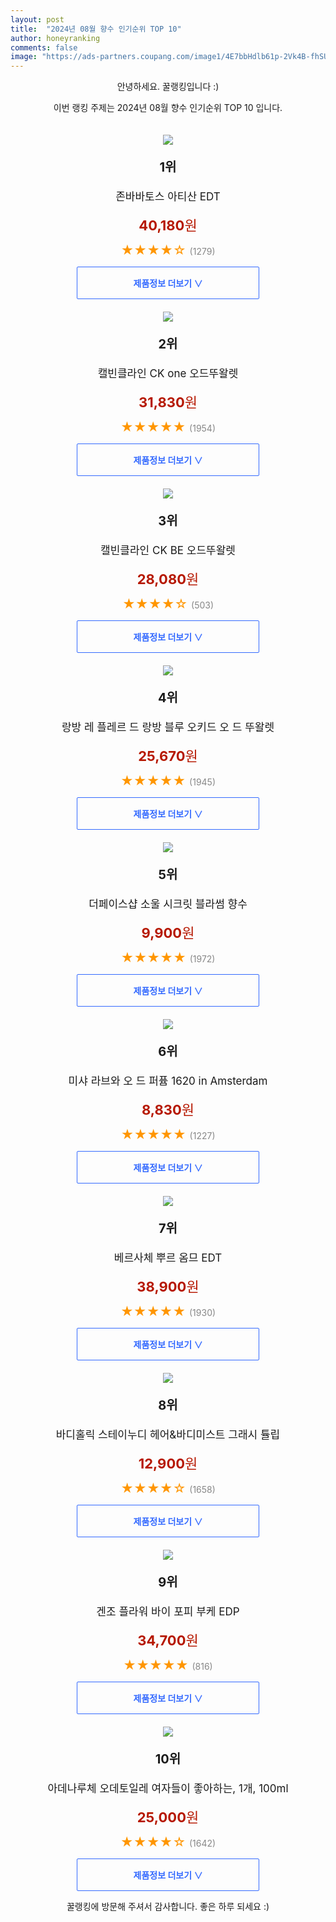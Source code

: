 ```yaml
---
layout: post
title:  "2024년 08월 향수 인기순위 TOP 10"
author: honeyranking
comments: false
image: "https://ads-partners.coupang.com/image1/4E7bbHdlb61p-2Vk4B-fhSUUMM1PGs2Et3g6ZGIvu5eYytAnYjNOVEu7cpuSPLSbH1fq3TNcwumktl-vQUu6w-5-xnwYrQdWM9T7ZtH2RrlAIoRV-4kZNPZsXO6Ry1xXtKXR9IptKrI2ULXeX574qwcbb6tEQTlEU-wtcjvxlvz2EpuzLJkSSsNGK3tOra6ugB1zjibQTngUDaYTCV8U59PaBZhcpvnefAgDI-JLh8ahiZ_KtUC6NLyl6F5_clvP_hE4iw_tUp9oMaZQoM4ru6iFV7b13PrTpQ=="
---
```

<p style="text-align: center;">안녕하세요. 꿀랭킹입니다 :)</p>
<p style="text-align: center;">이번 랭킹 주제는 2024년 08월 향수 인기순위 TOP 10 입니다.</p><center><img src="https://ads-partners.coupang.com/image1/4E7bbHdlb61p-2Vk4B-fhSUUMM1PGs2Et3g6ZGIvu5eYytAnYjNOVEu7cpuSPLSbH1fq3TNcwumktl-vQUu6w-5-xnwYrQdWM9T7ZtH2RrlAIoRV-4kZNPZsXO6Ry1xXtKXR9IptKrI2ULXeX574qwcbb6tEQTlEU-wtcjvxlvz2EpuzLJkSSsNGK3tOra6ugB1zjibQTngUDaYTCV8U59PaBZhcpvnefAgDI-JLh8ahiZ_KtUC6NLyl6F5_clvP_hE4iw_tUp9oMaZQoM4ru6iFV7b13PrTpQ==" style="margin-top:20px" /></center><p style="text-align: center; font-size: 20px"><b>1위</b></p><p style="text-align: center; font-size: 17px">존바바토스 아티산 EDT</p><p style="text-align: center;"><span style="color: #b61800; font-size: 22px;"><b>40,180</b>원</span></p><p style="text-align: center;"><span style="color: #ff9600; font-size: 20px;">★★★★☆ </span><span style="color: #878787;">(1279)</span></p><center><a href="https://link.coupang.com/re/AFFSDP?lptag=AF3899140&subid=honeyrank&pageKey=345494284&itemId=2554413862&vendorItemId=3002625520&traceid=V0-153-c5e4a99f687bf640&requestid=20240815050001089095774793&token=31850C%7CMIXED"><div style="font-size: 14px; display: inline-block; padding: 15px 90px; color: #346aff; border-radius: 2px; border: 1px solid #346aff; cursor: pointer;"><b>제품정보 더보기 &or;</b></div></a></center><center><img src="https://ads-partners.coupang.com/image1/XCQMaJ-7oylAgoDSXJjosI736B4ADoh1j4ry_1I4AfJe0ZP79PPsViqiz-EDS_QTa9q7FW_xQka0_T_uyeybYnAuD7Vq3RI9H_TBf80vdxMzO_p0hV2rYbKIn7ukZsN4xOdfsQ_84KUOrLDIdpvoryyGGSAXSY5JD_0_3lPnDygLKEgdtk_QTNX-t7Kc9abPoDv9Z6GpxWFK7fCkI4Sz-U5a7oZQbMgMUFyqaOgUduWRnSx7BvhBuVKrVxwgk35op7ahICKjV4w_7vTYjwETUWtP5UPLw9UJyPRg" style="margin-top:20px" /></center><p style="text-align: center; font-size: 20px"><b>2위</b></p><p style="text-align: center; font-size: 17px">캘빈클라인 CK one 오드뚜왈렛</p><p style="text-align: center;"><span style="color: #b61800; font-size: 22px;"><b>31,830</b>원</span></p><p style="text-align: center;"><span style="color: #ff9600; font-size: 20px;">★★★★★ </span><span style="color: #878787;">(1954)</span></p><center><a href="https://link.coupang.com/re/AFFSDP?lptag=AF3899140&subid=honeyrank&pageKey=6285445980&itemId=12925930446&vendorItemId=3864007562&traceid=V0-153-ed3eb7355188ba49&requestid=20240815050001089095774793&token=31850C%7CMIXED"><div style="font-size: 14px; display: inline-block; padding: 15px 90px; color: #346aff; border-radius: 2px; border: 1px solid #346aff; cursor: pointer;"><b>제품정보 더보기 &or;</b></div></a></center><center><img src="https://ads-partners.coupang.com/image1/RKu-KKztZq1K4cwuRDvBYab0HXAZgI5j87vOf1Wy4_qF8w-zkpMZsrgif9EZ_imD2ziM_91wJQfm-RUTqSL9dyesuLRxcNY7OUHOhEU1rl9L2_ArHBvLIRfz9dPCkC2Vk2jIX-3vTsPvTzuLT-QPtlUOjL1WFupI2ok8o2JyIdU-tWRGFjvpk1aG85euPAO1Z3HiuUnHEUVFHI7DWXTjzGRDfRPKuT4gunlCR62XXKvt8UL4pTDVEyX550rppTGMSdxRSw9F0Xq2BlHSjxPd95Dsqkk9z2jXEA==" style="margin-top:20px" /></center><p style="text-align: center; font-size: 20px"><b>3위</b></p><p style="text-align: center; font-size: 17px">캘빈클라인 CK BE 오드뚜왈렛</p><p style="text-align: center;"><span style="color: #b61800; font-size: 22px;"><b>28,080</b>원</span></p><p style="text-align: center;"><span style="color: #ff9600; font-size: 20px;">★★★★☆ </span><span style="color: #878787;">(503)</span></p><center><a href="https://link.coupang.com/re/AFFSDP?lptag=AF3899140&subid=honeyrank&pageKey=7515522688&itemId=107078&vendorItemId=3032011987&traceid=V0-153-9a15a9c769c2e188&requestid=20240815050001089095774793&token=31850C%7CMIXED"><div style="font-size: 14px; display: inline-block; padding: 15px 90px; color: #346aff; border-radius: 2px; border: 1px solid #346aff; cursor: pointer;"><b>제품정보 더보기 &or;</b></div></a></center><center><img src="https://ads-partners.coupang.com/image1/yp66E9cFscX-FN33ymVfh2ICmpPCB7SJf993HUKWOJhKVSEXY0wfw04rSWs99AWbSeifVB9KUbFtwqewWGRsgjPUN6uPwHbyD-2lFqtho-_mU0Lb4im6DQ7MMEZHGXS8Mx5z_KWbxBK0zSgCt2BNv-l2nDuJOLeYusVnmZXYkXxIXVv6UCDd13PIuEyhwyft_aYxAApLr8agS0R3905jBc8lrjhPqXO1Hc8TSWAKR4fA64J0Kr4cIKgUxkVxqxq2-WmZ46ObmvX5iya7AygKLOsG6MmNPSTUHDw=" style="margin-top:20px" /></center><p style="text-align: center; font-size: 20px"><b>4위</b></p><p style="text-align: center; font-size: 17px">랑방 레 플레르 드 랑방 블루 오키드 오 드 뚜왈렛</p><p style="text-align: center;"><span style="color: #b61800; font-size: 22px;"><b>25,670</b>원</span></p><p style="text-align: center;"><span style="color: #ff9600; font-size: 20px;">★★★★★ </span><span style="color: #878787;">(1945)</span></p><center><a href="https://link.coupang.com/re/AFFSDP?lptag=AF3899140&subid=honeyrank&pageKey=7070423384&itemId=17556105616&vendorItemId=84722925889&traceid=V0-153-5b91fee0e584a020&requestid=20240815050001089095774793&token=31850C%7CMIXED"><div style="font-size: 14px; display: inline-block; padding: 15px 90px; color: #346aff; border-radius: 2px; border: 1px solid #346aff; cursor: pointer;"><b>제품정보 더보기 &or;</b></div></a></center><center><img src="https://ads-partners.coupang.com/image1/NUHLIWHb7QQ4U--qNcaX7rm9Bs0Sr9_prGlc5X1LsymQzkjzgTVEHgvMY2ZO3aGlEEYN_Myo6-7n--8TM9jQ-6Ze5jtHWBj5o0r-SbLIjiYaNplojipC260c34Hiun5eJrK91h8n6nEXem-vGAop79ixPgmBVupTYytL6H17tbSPC5Rz-vgudWKWLlWc-WOM1GK_EY-ZdVmH7l8Qi08Jw8ExIvj4QD3EUhzmI8hfw-1AIeN2-pkorVaIUQCKQS5YNLIIoVvvzm8rwYvAMXGUUTCMAFQMkva8tw==" style="margin-top:20px" /></center><p style="text-align: center; font-size: 20px"><b>5위</b></p><p style="text-align: center; font-size: 17px">더페이스샵 소울 시크릿 블라썸 향수</p><p style="text-align: center;"><span style="color: #b61800; font-size: 22px;"><b>9,900</b>원</span></p><p style="text-align: center;"><span style="color: #ff9600; font-size: 20px;">★★★★★ </span><span style="color: #878787;">(1972)</span></p><center><a href="https://link.coupang.com/re/AFFSDP?lptag=AF3899140&subid=honeyrank&pageKey=1247695007&itemId=2245701323&vendorItemId=90720733891&traceid=V0-153-c84d18dcfaa481a0&requestid=20240815050001089095774793&token=31850C%7CMIXED"><div style="font-size: 14px; display: inline-block; padding: 15px 90px; color: #346aff; border-radius: 2px; border: 1px solid #346aff; cursor: pointer;"><b>제품정보 더보기 &or;</b></div></a></center><center><img src="https://ads-partners.coupang.com/image1/vniy_lqc6HDuiHz1vjb_MgrcwCVKBNODSgyJXYZ38DMkVV5udS1XH0NCaVSgD0i9yd8JuYmQeiXWc1yBY0i3q9txn_0UTLry3y9-yUfDUb0e_MARxpm7qYNYSJ9DKQi5g8MJohtK27G47vNESVjZlbQ35HNVS1jNv6fGJ6QdFFY-e6rhSyHovABESDVr5YjIPcpZnZicYOkB05VzAX9myDi96bP8OFzOxeLedMCR1SNQtFFoJQz0HlxBfYQ8Dx_GBKUydfyqhJhcBHERGAqGmtp0CcNzxWLqsg==" style="margin-top:20px" /></center><p style="text-align: center; font-size: 20px"><b>6위</b></p><p style="text-align: center; font-size: 17px">미샤 라브와 오 드 퍼퓸 1620 in Amsterdam</p><p style="text-align: center;"><span style="color: #b61800; font-size: 22px;"><b>8,830</b>원</span></p><p style="text-align: center;"><span style="color: #ff9600; font-size: 20px;">★★★★★ </span><span style="color: #878787;">(1227)</span></p><center><a href="https://link.coupang.com/re/AFFSDP?lptag=AF3899140&subid=honeyrank&pageKey=13098989&itemId=54894428&vendorItemId=4668003724&traceid=V0-153-70c87e60c178c46b&requestid=20240815050001089095774793&token=31850C%7CMIXED"><div style="font-size: 14px; display: inline-block; padding: 15px 90px; color: #346aff; border-radius: 2px; border: 1px solid #346aff; cursor: pointer;"><b>제품정보 더보기 &or;</b></div></a></center><center><img src="https://ads-partners.coupang.com/image1/8klZQ_M-5aE-shxm8qxMW6l4w4Hznfs4McUccBdoX-vA4tlKcsl2DH12rUQTB_OesuIO0uRgPdveT0xO6oL2vPVzag84p_nZ88xuGf39f_tbR66qS1c9haVeRHUpe3tX3-BkVW2OZgqaaoEAKfLKspCxPBX05UFG4AQdl0pIOGqWB-7eAg3DL1VomN7_8ueNE5rwUIqDg9wfm1N7V6fvTXPvwT6mU0-JJb3nxfHTnQ5j2nKB02u-v1ZO6KlSLEHyux7EcFr0uRlMBEsq8R5fOiVvt9p7-6094C5b2CxJZ7J-hvOW9Fd5X3CK" style="margin-top:20px" /></center><p style="text-align: center; font-size: 20px"><b>7위</b></p><p style="text-align: center; font-size: 17px">베르사체 뿌르 옴므 EDT</p><p style="text-align: center;"><span style="color: #b61800; font-size: 22px;"><b>38,900</b>원</span></p><p style="text-align: center;"><span style="color: #ff9600; font-size: 20px;">★★★★★ </span><span style="color: #878787;">(1930)</span></p><center><a href="https://link.coupang.com/re/AFFSDP?lptag=AF3899140&subid=honeyrank&pageKey=1487452883&itemId=2553869616&vendorItemId=5511291517&traceid=V0-153-bf97a7829f5f2348&requestid=20240815050001089095774793&token=31850C%7CMIXED"><div style="font-size: 14px; display: inline-block; padding: 15px 90px; color: #346aff; border-radius: 2px; border: 1px solid #346aff; cursor: pointer;"><b>제품정보 더보기 &or;</b></div></a></center><center><img src="https://ads-partners.coupang.com/image1/67EKO4vdU_zuEpc-6yzhdBhOt9LKVIeFBqsxA78e9i-thqRk-C41QTaenuieDfvMXGRIVF4aKzscRUdDUKk2ZCGkY9RDFFncxfvLhhyJaD4wZlHTPSl66OLVllWtpxRFsiii_AiU_PKd0OqzrXkH45MoeVqbTflyDUVzwWP7uSe52o1hX2ipJrn36pF4zyaSFqBdyktLNOTVCTkmlA3YcNoP0QRRovFntEARn8zz-14Y-WTA90QR-yyA4G5HXqpoWgz0aYuoi_VumXhXnKD1P2TpukqY6rgz" style="margin-top:20px" /></center><p style="text-align: center; font-size: 20px"><b>8위</b></p><p style="text-align: center; font-size: 17px">바디홀릭 스테이누디 헤어&바디미스트 그래시 튤립</p><p style="text-align: center;"><span style="color: #b61800; font-size: 22px;"><b>12,900</b>원</span></p><p style="text-align: center;"><span style="color: #ff9600; font-size: 20px;">★★★★☆ </span><span style="color: #878787;">(1658)</span></p><center><a href="https://link.coupang.com/re/AFFSDP?lptag=AF3899140&subid=honeyrank&pageKey=5608472294&itemId=20317472083&vendorItemId=70135843946&traceid=V0-153-1de70541bfc7c7cf&requestid=20240815050001089095774793&token=31850C%7CMIXED"><div style="font-size: 14px; display: inline-block; padding: 15px 90px; color: #346aff; border-radius: 2px; border: 1px solid #346aff; cursor: pointer;"><b>제품정보 더보기 &or;</b></div></a></center><center><img src="https://ads-partners.coupang.com/image1/aw-m2p_7ytyWgXyva89l8CQ8T8wBhJ-sj5zYngkePtyqrom_GyLNibVlHWrntxgLC_UynGb9yco-jGn7pHnuZ1Hrs4OdQpv9YUuISCuM6vIx2-OXtdOHYkZEmjZKRDisaIxOdKK0QZO2Qowbu3YCZD05GHovJasfWHKCBtNi20qAS5gFiciECdUp5ij88VoFx00110CJUmTnPZLgFrXRy7pjGbp1_cxtKTzANNhxDrwGPGrX_n8NCo-32UOwClKaW8U7VgeJwzOeByt0TJ9BjbrxyukPLz1gylc=" style="margin-top:20px" /></center><p style="text-align: center; font-size: 20px"><b>9위</b></p><p style="text-align: center; font-size: 17px">겐조 플라워 바이 포피 부케 EDP</p><p style="text-align: center;"><span style="color: #b61800; font-size: 22px;"><b>34,700</b>원</span></p><p style="text-align: center;"><span style="color: #ff9600; font-size: 20px;">★★★★★ </span><span style="color: #878787;">(816)</span></p><center><a href="https://link.coupang.com/re/AFFSDP?lptag=AF3899140&subid=honeyrank&pageKey=1679231777&itemId=2860698698&vendorItemId=70849973741&traceid=V0-153-f36a33c296578abe&requestid=20240815050001089095774793&token=31850C%7CMIXED"><div style="font-size: 14px; display: inline-block; padding: 15px 90px; color: #346aff; border-radius: 2px; border: 1px solid #346aff; cursor: pointer;"><b>제품정보 더보기 &or;</b></div></a></center><center><img src="https://ads-partners.coupang.com/image1/q9G9FoFDKr31213nqxvmK6OdQZXcwcnsRttHMW_3VLKVR5YkauKJopv9e1QyIgA-EqgqD0pGcO-p15UyVij967FpeGcezwg3Tx8owO5vk8N5qPTGjC7J1ZaoM0LR5m8Mug21RHCC6fv5kBcJPyVVlij9cA7DYmIBH_SEFRpiSkmSuqM420hb_2l_Zswx55zyFlWpSToGzhagfQk2p-Nx25X0z7LGOw85O8MR6gNIuX0N2MHVHwI6kQkWzJHZqiuLIiND8rWI8d50yNWbR6RAI2yTRMkkPagIo2G4GmOs6bEGbw811w2kXnp_jsdYnA==" style="margin-top:20px" /></center><p style="text-align: center; font-size: 20px"><b>10위</b></p><p style="text-align: center; font-size: 17px">아데나루체 오데토일레 여자들이 좋아하는, 1개, 100ml</p><p style="text-align: center;"><span style="color: #b61800; font-size: 22px;"><b>25,000</b>원</span></p><p style="text-align: center;"><span style="color: #ff9600; font-size: 20px;">★★★★☆ </span><span style="color: #878787;">(1642)</span></p><center><a href="https://link.coupang.com/re/AFFSDP?lptag=AF3899140&subid=honeyrank&pageKey=7910436533&itemId=21703571154&vendorItemId=88766532488&traceid=V0-153-4a14b319baeb4728&clickBeacon=ca2adef0-5a77-11ef-80c6-c050cfd380ff%7E3&requestid=20240815050001089095774793&token=31850C%7CMIXED"><div style="font-size: 14px; display: inline-block; padding: 15px 90px; color: #346aff; border-radius: 2px; border: 1px solid #346aff; cursor: pointer;"><b>제품정보 더보기 &or;</b></div></a></center><p style="text-align: center;">꿀랭킹에 방문해 주셔서 감사합니다. 좋은 하루 되세요 :)</p>